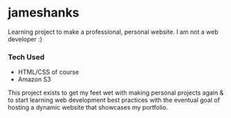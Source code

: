 # jameshanks
Learning project to make a professional, personal website. I am not a web developer :)

### Tech Used
- HTML/CSS of course
- Amazon S3

This project exists to get my feet wet with making personal projects again & to start learning web development best practices with the eventual goal of hosting a dynamic website that showcases my portfolio.
